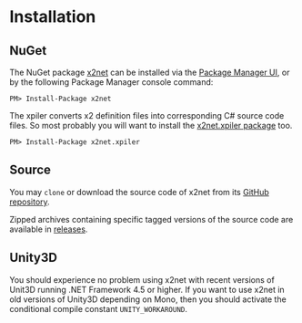 # Installation

## NuGet

The NuGet package [x2net](https://www.nuget.org/packages/x2net) can be installed
via the [Package Manager UI](https://docs.microsoft.com/en-us/nuget/tools/package-manager-ui),
or by the following Package Manager console command:

    PM> Install-Package x2net

The xpiler converts x2 definition files into corresponding C# source code files.
So most probably you will want to install the
[x2net.xpiler package](https://www.nuget.org/packages/x2net.xpiler) too.

    PM> Install-Package x2net.xpiler

## Source

You may `clone` or download the source code of x2net from its
[GitHub repository](https://github.com/jaykang920/x2net).

Zipped archives containing specific tagged versions of the source code are
available in [releases](https://github.com/jaykang920/x2net/releases).

## Unity3D

You should experience no problem using x2net with recent versions of Unit3D running
.NET Framework 4.5 or higher. If you want to use x2net in old versions of Unity3D
depending on Mono, then you should activate the conditional compile constant
`UNITY_WORKAROUND`.
